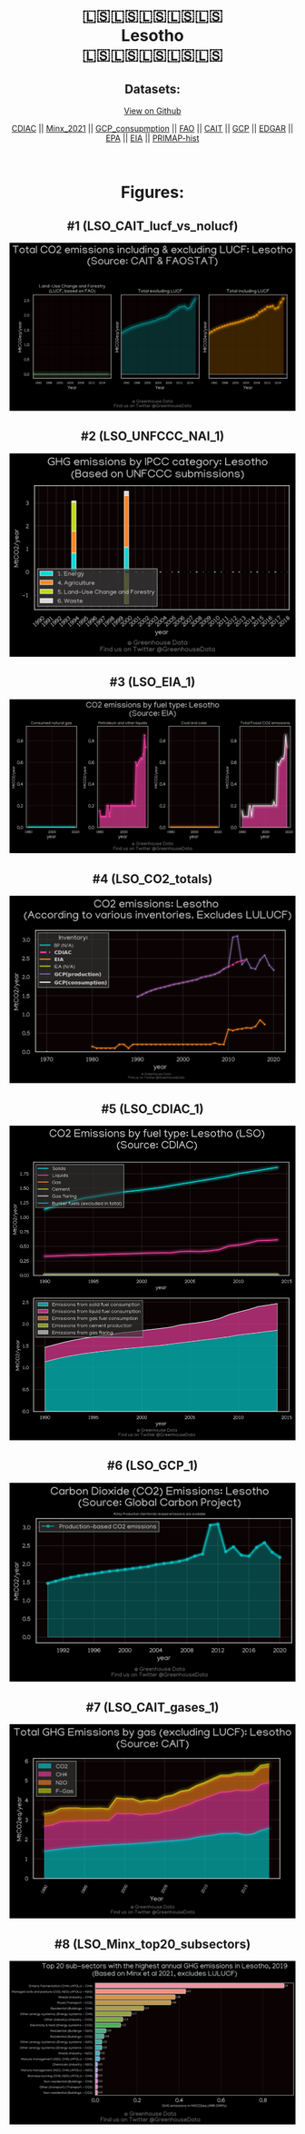 
<center>
<h1 align="center">
🇱🇸🇱🇸🇱🇸🇱🇸🇱🇸
<br>
Lesotho
<br>
🇱🇸🇱🇸🇱🇸🇱🇸🇱🇸
</h1>
<h2>Datasets:</h2>
<p><a href="https://github.com/dquintani/GreenhouseData/tree/master/country_data/LSO_Lesotho/data">View on Github</a>
<br></p><p><a href="data/LSO_CDIAC.csv">CDIAC</a> || <a href="data/LSO_Minx_2021.csv">Minx_2021</a> || <a href="data/LSO_GCP_consupmption.csv">GCP_consupmption</a> || <a href="data/LSO_FAO.csv">FAO</a> || <a href="data/LSO_CAIT.csv">CAIT</a> || <a href="data/LSO_GCP.csv">GCP</a> || <a href="data/LSO_EDGAR.csv">EDGAR</a> || <a href="data/LSO_EPA.csv">EPA</a> || <a href="data/LSO_EIA.csv">EIA</a> || <a href="data/LSO_PRIMAP-hist.csv">PRIMAP-hist</a></p><p><br></p>
<h1>Figures:</h1><h2>#1 (LSO_CAIT_lucf_vs_nolucf)</h2>
<p><img alt="" src="figures/LSO_CAIT_lucf_vs_nolucf.png" /></p><h2>#2 (LSO_UNFCCC_NAI_1)</h2>
<p><img alt="" src="figures/LSO_UNFCCC_NAI_1.png" /></p><h2>#3 (LSO_EIA_1)</h2>
<p><img alt="" src="figures/LSO_EIA_1.png" /></p><h2>#4 (LSO_CO2_totals)</h2>
<p><img alt="" src="figures/LSO_CO2_totals.png" /></p><h2>#5 (LSO_CDIAC_1)</h2>
<p><img alt="" src="figures/LSO_CDIAC_1.png" /></p><h2>#6 (LSO_GCP_1)</h2>
<p><img alt="" src="figures/LSO_GCP_1.png" /></p><h2>#7 (LSO_CAIT_gases_1)</h2>
<p><img alt="" src="figures/LSO_CAIT_gases_1.png" /></p><h2>#8 (LSO_Minx_top20_subsectors)</h2>
<p><img alt="" src="figures/LSO_Minx_top20_subsectors.png" /></p>